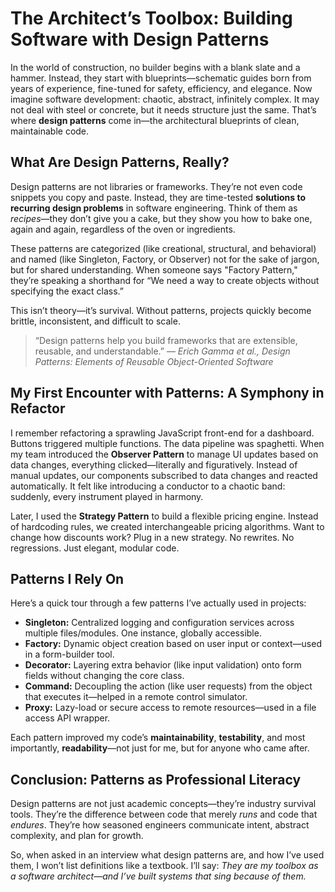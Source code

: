 # The Architect’s Toolbox: Building Software with Design Patterns

In the world of construction, no builder begins with a blank slate and a hammer. Instead, they start with blueprints—schematic guides born from years of experience, fine-tuned for safety, efficiency, and elegance. Now imagine software development: chaotic, abstract, infinitely complex. It may not deal with steel or concrete, but it needs structure just the same. That’s where **design patterns** come in—the architectural blueprints of clean, maintainable code.

## What Are Design Patterns, Really?

Design patterns are not libraries or frameworks. They’re not even code snippets you copy and paste. Instead, they are time-tested **solutions to recurring design problems** in software engineering. Think of them as *recipes*—they don’t give you a cake, but they show you how to bake one, again and again, regardless of the oven or ingredients.

These patterns are categorized (like creational, structural, and behavioral) and named (like Singleton, Factory, or Observer) not for the sake of jargon, but for shared understanding. When someone says "Factory Pattern," they’re speaking a shorthand for “We need a way to create objects without specifying the exact class.”

This isn’t theory—it’s survival. Without patterns, projects quickly become brittle, inconsistent, and difficult to scale.

> “Design patterns help you build frameworks that are extensible, reusable, and understandable.” — *Erich Gamma et al.,* _Design Patterns: Elements of Reusable Object-Oriented Software_

## My First Encounter with Patterns: A Symphony in Refactor

I remember refactoring a sprawling JavaScript front-end for a dashboard. Buttons triggered multiple functions. The data pipeline was spaghetti. When my team introduced the **Observer Pattern** to manage UI updates based on data changes, everything clicked—literally and figuratively. Instead of manual updates, our components subscribed to data changes and reacted automatically. It felt like introducing a conductor to a chaotic band: suddenly, every instrument played in harmony.

Later, I used the **Strategy Pattern** to build a flexible pricing engine. Instead of hardcoding rules, we created interchangeable pricing algorithms. Want to change how discounts work? Plug in a new strategy. No rewrites. No regressions. Just elegant, modular code.

## Patterns I Rely On

Here’s a quick tour through a few patterns I’ve actually used in projects:

- **Singleton:** Centralized logging and configuration services across multiple files/modules. One instance, globally accessible.
- **Factory:** Dynamic object creation based on user input or context—used in a form-builder tool.
- **Decorator:** Layering extra behavior (like input validation) onto form fields without changing the core class.
- **Command:** Decoupling the action (like user requests) from the object that executes it—helped in a remote control simulator.
- **Proxy:** Lazy-load or secure access to remote resources—used in a file access API wrapper.

Each pattern improved my code’s **maintainability**, **testability**, and most importantly, **readability**—not just for me, but for anyone who came after.

## Conclusion: Patterns as Professional Literacy

Design patterns are not just academic concepts—they’re industry survival tools. They’re the difference between code that merely _runs_ and code that _endures_. They’re how seasoned engineers communicate intent, abstract complexity, and plan for growth.

So, when asked in an interview what design patterns are, and how I’ve used them, I won’t list definitions like a textbook. I’ll say: _They are my toolbox as a software architect—and I’ve built systems that sing because of them._
